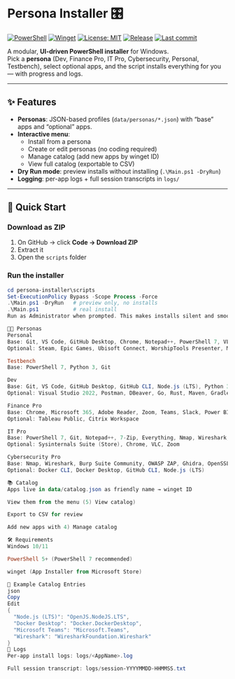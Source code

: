 # Persona Installer 🎛️

[![PowerShell](https://img.shields.io/badge/PowerShell-5%2B%20%7C%207-blue?logo=powershell)](https://learn.microsoft.com/powershell/)
[![Winget](https://img.shields.io/badge/works%20with-winget-success?logo=windows)](https://learn.microsoft.com/windows/package-manager/winget/)
[![License: MIT](https://img.shields.io/badge/License-MIT-green.svg)](LICENSE)
[![Release](https://img.shields.io/github/v/release/24Skater/persona-installer)](https://github.com/24Skater/persona-installer/releases)
[![Last commit](https://img.shields.io/github/last-commit/24Skater/persona-installer)](https://github.com/24Skater/persona-installer/commits/main)


A modular, **UI-driven PowerShell installer** for Windows.  
Pick a **persona** (Dev, Finance Pro, IT Pro, Cybersecurity, Personal, Testbench), select optional apps, and the script installs everything for you — with progress and logs.

---

## ✨ Features
- **Personas**: JSON-based profiles (`data/personas/*.json`) with “base” apps and “optional” apps.
- **Interactive menu**:
  - Install from a persona
  - Create or edit personas (no coding required)
  - Manage catalog (add new apps by winget ID)
  - View full catalog (exportable to CSV)
- **Dry Run mode**: preview installs without installing (`.\Main.ps1 -DryRun`)
- **Logging**: per-app logs + full session transcripts in `logs/`

---

## 🚀 Quick Start

### Download as ZIP
1. On GitHub → click **Code → Download ZIP**
2. Extract it
3. Open the `scripts` folder

### Run the installer
```powershell
cd persona-installer\scripts
Set-ExecutionPolicy Bypass -Scope Process -Force
.\Main.ps1 -DryRun   # preview only, no installs
.\Main.ps1           # real install
Run as Administrator when prompted. This makes installs silent and smooth.

🧑‍💻 Personas
Personal
Base: Git, VS Code, GitHub Desktop, Chrome, Notepad++, PowerShell 7, VLC, WhatsApp, Zoom
Optional: Steam, Epic Games, Ubisoft Connect, WorshipTools Presenter, Microsoft 365, Adobe Creative Cloud, Python 3

Testbench
Base: PowerShell 7, Python 3, Git

Dev
Base: Git, VS Code, GitHub Desktop, GitHub CLI, Node.js (LTS), Python 3, Java (OpenJDK 17), Docker Desktop, .NET SDK
Optional: Visual Studio 2022, Postman, DBeaver, Go, Rust, Maven, Gradle, Yarn, Azure CLI, AWS CLI, Google Cloud SDK

Finance Pro
Base: Chrome, Microsoft 365, Adobe Reader, Zoom, Teams, Slack, Power BI Desktop
Optional: Tableau Public, Citrix Workspace

IT Pro
Base: PowerShell 7, Git, Notepad++, 7-Zip, Everything, Nmap, Wireshark, Rufus, Ventoy, PuTTY
Optional: Sysinternals Suite (Store), Chrome, VLC, Zoom

Cybersecurity Pro
Base: Nmap, Wireshark, Burp Suite Community, OWASP ZAP, Ghidra, OpenSSL, Python 3, Git
Optional: Docker CLI, Docker Desktop, GitHub CLI, Node.js (LTS)

📚 Catalog
Apps live in data/catalog.json as friendly name → winget ID

View them from the menu (5) View catalog)

Export to CSV for review

Add new apps with 4) Manage catalog

🛠️ Requirements
Windows 10/11

PowerShell 5+ (PowerShell 7 recommended)

winget (App Installer from Microsoft Store)

📝 Example Catalog Entries
json
Copy
Edit
{
  "Node.js (LTS)": "OpenJS.NodeJS.LTS",
  "Docker Desktop": "Docker.DockerDesktop",
  "Microsoft Teams": "Microsoft.Teams",
  "Wireshark": "WiresharkFoundation.Wireshark"
}
🧰 Logs
Per-app install logs: logs/<AppName>.log

Full session transcript: logs/session-YYYYMMDD-HHMMSS.txt